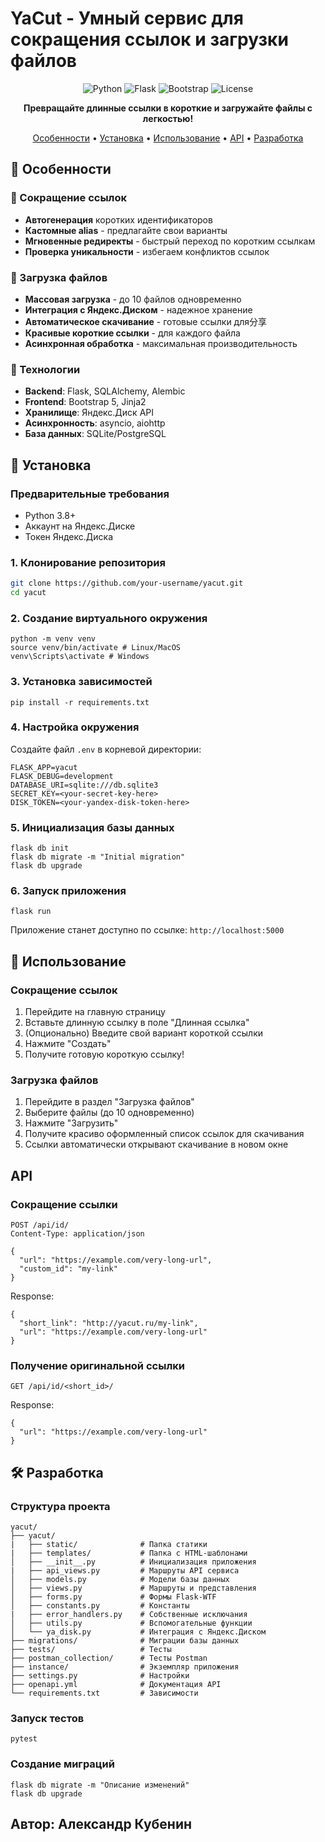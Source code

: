 # YaCut - Умный сервис для сокращения ссылок и загрузки файлов

<div align="center">

![Python](https://img.shields.io/badge/Python-3.8+-blue.svg)
![Flask](https://img.shields.io/badge/Flask-2.3+-lightgrey.svg)
![Bootstrap](https://img.shields.io/badge/Bootstrap-5.0+-purple.svg)
![License](https://img.shields.io/badge/License-MIT-green.svg)

**Превращайте длинные ссылки в короткие и загружайте файлы с легкостью!**

[Особенности](#-особенности) • [Установка](#-установка) • [Использование](#-использование) • [API](#-api) • [Разработка](#-разработка)

</div>

## 🌟 Особенности

### 🔗 Сокращение ссылок
- **Автогенерация** коротких идентификаторов
- **Кастомные alias** - предлагайте свои варианты
- **Мгновенные редиректы** - быстрый переход по коротким ссылкам
- **Проверка уникальности** - избегаем конфликтов ссылок

### 📁 Загрузка файлов
- **Массовая загрузка** - до 10 файлов одновременно
- **Интеграция с Яндекс.Диском** - надежное хранение
- **Автоматическое скачивание** - готовые ссылки для分享
- **Красивые короткие ссылки** - для каждого файла
- **Асинхронная обработка** - максимальная производительность

### 🎯 Технологии
- **Backend**: Flask, SQLAlchemy, Alembic
- **Frontend**: Bootstrap 5, Jinja2
- **Хранилище**: Яндекс.Диск API
- **Асинхронность**: asyncio, aiohttp
- **База данных**: SQLite/PostgreSQL

## 🚀 Установка

### Предварительные требования
- Python 3.8+
- Аккаунт на Яндекс.Диске
- Токен Яндекс.Диска

### 1. Клонирование репозитория
```bash
git clone https://github.com/your-username/yacut.git
cd yacut
```

### 2. Создание виртуального окружения
```
python -m venv venv
source venv/bin/activate # Linux/MacOS
venv\Scripts\activate # Windows
```

### 3. Установка зависимостей
```
pip install -r requirements.txt
```

### 4. Настройка окружения
Создайте файл ```.env``` в корневой директории:
```
FLASK_APP=yacut
FLASK_DEBUG=development
DATABASE_URI=sqlite:///db.sqlite3
SECRET_KEY=<your-secret-key-here>
DISK_TOKEN=<your-yandex-disk-token-here>
```

### 5. Инициализация базы данных
```
flask db init
flask db migrate -m "Initial migration"
flask db upgrade
```

### 6. Запуск приложения
```
flask run
```
Приложение станет доступно по ссылке: ```http://localhost:5000```

## 📖 Использование

### Сокращение ссылок

1. Перейдите на главную страницу
2. Вставьте длинную ссылку в поле "Длинная ссылка"
3. (Опционально) Введите свой вариант короткой ссылки
4. Нажмите "Создать"
5. Получите готовую короткую ссылку!

### Загрузка файлов

1. Перейдите в раздел "Загрузка файлов"
2. Выберите файлы (до 10 одновременно)
3. Нажмите "Загрузить"
4. Получите красиво оформленный список ссылок для скачивания
5. Ссылки автоматически открывают скачивание в новом окне

## API

### Сокращение ссылки
```
POST /api/id/
Content-Type: application/json

{
  "url": "https://example.com/very-long-url",
  "custom_id": "my-link"
}
```
Response:
```
{
  "short_link": "http://yacut.ru/my-link",
  "url": "https://example.com/very-long-url"
}
```

### Получение оригинальной ссылки
```
GET /api/id/<short_id>/
```
Response:
```
{
  "url": "https://example.com/very-long-url"
}
```

## 🛠 Разработка

### Структура проекта
```
yacut/
├── yacut/
|   ├── static/              # Папка статики
|   ├── templates/           # Папка с HTML-шаблонами
│   ├── __init__.py          # Инициализация приложения
|   ├── api_views.py         # Маршруты API сервиса
│   ├── models.py            # Модели базы данных
│   ├── views.py             # Маршруты и представления
│   ├── forms.py             # Формы Flask-WTF
│   ├── constants.py         # Константы
|   ├── error_handlers.py    # Собственные исключания
│   ├── utils.py             # Вспомогательные функции
│   └── ya_disk.py           # Интеграция с Яндекс.Диском
├── migrations/              # Миграции базы данных
├── tests/                   # Тесты
├── postman_collection/      # Тесты Postman
├── instance/                # Экземпляр приложения
├── settings.py              # Настройки
├── openapi.yml              # Документация API
└── requirements.txt         # Зависимости
```

### Запуск тестов
```
pytest
```

### Создание миграций
```
flask db migrate -m "Описание изменений"
flask db upgrade
```

## Автор: Александр Кубенин
